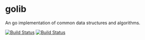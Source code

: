 # golib

An go implementation of common data structures and algorithms. 

[![Build Status](https://travis-ci.org/yikliu/golib.svg?branch=master)](https://travis-ci.org/yikliu/golib)
[![Build Status](https://drone.io/github.com/yikliu/golib/status.png)](https://drone.io/github.com/yikliu/golib/latest)